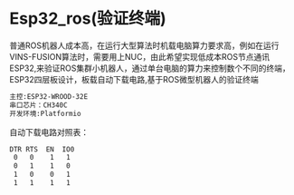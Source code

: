 # Esp32_ros(验证终端)
普通ROS机器人成本高，在运行大型算法时机载电脑算力要求高，例如在运行VINS-FUSION算法时，需要用上NUC，由此希望实现低成本ROS节点通讯ESP32,来验证ROS集群小机器人，通过单台电脑的算力来控制数个不同的终端，ESP32四层板设计，板载自动下载电路,基于ROS微型机器人的验证终端
```bash
主控:ESP32-WROOD-32E
串口芯片：CH340C
开发环境:Platformio
```
自动下载电路对照表：
```bash
DTR RTS  EN  IO0
 0   0    1   1
 0   1    1   0
 1   0    0   1
 1   1    1   1
```
